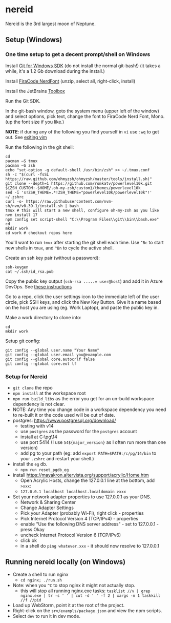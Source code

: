 # nereid

Nereid is the 3rd largest moon of Neptune.

## Setup (Windows)

### One time setup to get a decent prompt/shell on Windows

Install [Git for Windows SDK](https://github.com/git-for-windows/build-extra/releases/latest) (do not install the normal git-bash!) (it takes a while, it's a 1.2 Gb download during the install.)

Install [FiraCode NerdFont](https://github.com/ryanoasis/nerd-fonts/releases/download/v2.1.0/FiraCode.zip) (unzip, select all, right-click, install)

Install the JetBrains [Toolbox](https://www.jetbrains.com/lp/toolbox/)

Run the Git SDK.

In the git-bash window, goto the system menu (upper left of the window) and select options, pick text, change the font to FiraCode Nerd Font, Mono. (up the font size if you like.)

**NOTE**: if during any of the following you find yourself in `vi` use `:wq` to get out. See [exiting vim](https://www.freecodecamp.org/news/one-out-of-every-20-000-stack-overflow-visitors-is-just-trying-to-exit-vim-5a6b6175e7b6/)

Run the following in the git shell:

```shell
cd
pacman –S tmux
pacman –S zsh
echo "set-option -g default-shell /usr/bin/zsh" >> ~/.tmux.conf
sh -c "$(curl -fsSL https://raw.github.com/ohmyzsh/ohmyzsh/master/tools/install.sh)"
git clone --depth=1 https://github.com/romkatv/powerlevel10k.git ${ZSH_CUSTOM:-$HOME/.oh-my-zsh/custom}/themes/powerlevel10k
sed -i 's!ZSH_THEME=.*!ZSH_THEME="powerlevel10k/powerlevel10k"!' ~/.zshrc
curl -o- https://raw.githubusercontent.com/nvm-sh/nvm/v0.39.1/install.sh | bash
tmux # this will start a new shell, configure oh-my-zsh as you like
nvm install 17
npm config set script-shell "C:\\Program Files\\git\\bin\\bash.exe"
cd
mkdir work
cd work # checkout repos here
```

You'll want to run `tmux` after starting the git shell each time. Use `^Bc` to start new shells in `tmux`, and `^Bn` to cycle the active shell.

Create an ssh key pair (without a password):
```
ssh-keygen
cat ~/.ssh/id_rsa.pub
```
Copy the public key output (`ssh-rsa .....= user@host`) and add it in Azure DevOps. See [these instructions](https://docs.microsoft.com/en-us/azure/devops/repos/git/use-ssh-keys-to-authenticate?view=azure-devops)

Go to a repo, click the user settings icon to the immediate left of the user circle, pick SSH keys, and click the New Key Button. Give it a name based on the host you are using (eg. Work Laptop), and paste the public key in.

Make a work directory to clone into:
```
cd
mkdir work
```

Setup git config:
```
git config --global user.name "Your Name"
git config --global user.email you@example.com
git config --global core.autocrlf false
git config --global core.eol lf   
```

### Setup for Nereid

* `git clone` the repo
* `npm install` at the workspace root
* `npm run build_libs` as the error you get for an un-build workspace dependency is not clear.
* NOTE: Any time you change code in a workspace dependency you need to re-built it or the code used will be out of date. 
* postgres: https://www.postgresql.org/download/
  * testing with v14
  * use `postgres` as the password for the `postgres` account
  * install at C:\pg\14
  * use port 5414 (I use `54${major_version}` as I often run more than one version)
  * add pg to your path (eg: add `export PATH=$PATH:/c/pg/14/bin` to your `.zshrc` and restart your shell.)
* install the `eg` db.
  * `npm run reset_pgdb_eg`
* install https://mayakron.altervista.org/support/acrylic/Home.htm
  * Open Acrylic Hosts, change the 127.0.0.1 line at the bottom, add ` >xxx`:
  * `127.0.0.1 localhost localhost.localdomain >xxx`
* Set your network adapter properties to use 127.0.0.1 as your DNS.
  * Network & Sharing Center
  * Change Adapter Settings
  * Pick your Adapter (probably Wi-Fi), right click - properties
  * Pick Internet Protocol Version 4 (TCP/IPv4) - properties
  * enable "Use the following DNS server address" - set to 127.0.0.1 - press Okay
  * uncheck Internet Protocol Version 6 (TCP/IPv6)
  * click ok
  * in a shell do `ping whatever.xxx` - it should now resolve to 127.0.0.1

## Running nereid locally (on Windows)

* Create a shell to run nginx
  * `cd nginx; ./run.sh`
* Note: when you `^C` to stop nginx it might not actually stop.
  * this will stop all running nginx.exe tasks: `tasklist //v | grep nginx.exe | tr -s ' ' | cut -d ' ' -f 2 | xargs -n 1 taskkill //f //pid`
* Load up WebStorm, point it at the root of the project.
* Right-click on the `srv/exampls/package.json` and view the npm scripts.
* Select `dev` to run it in dev mode.
